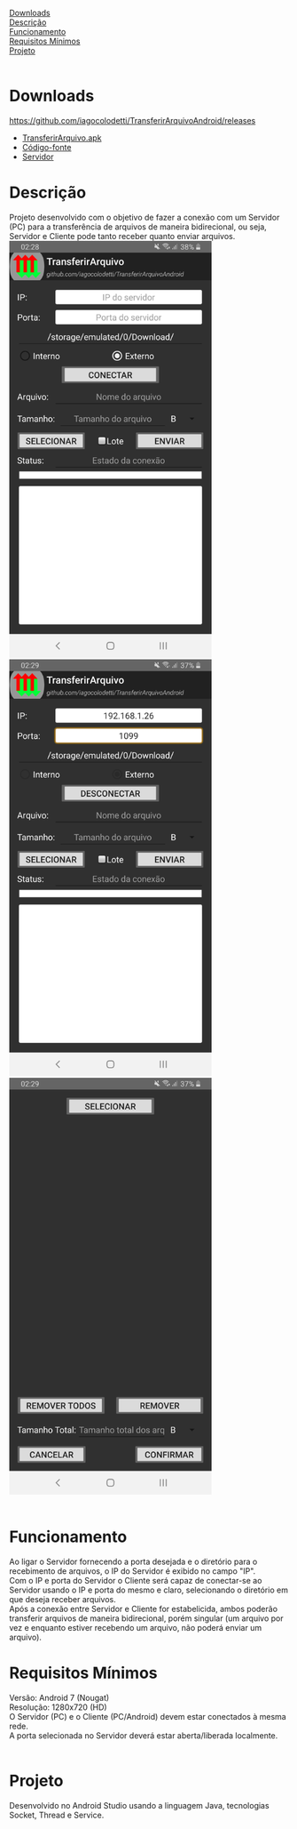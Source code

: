[Downloads](https://github.com/iagocolodetti/TransferirArquivoAndroid/blob/master/README.md#downloads "Downloads")
<br>
[Descrição](https://github.com/iagocolodetti/TransferirArquivoAndroid/blob/master/README.md#descri%C3%A7%C3%A3o "Descrição")
<br>
[Funcionamento](https://github.com/iagocolodetti/TransferirArquivoAndroid/blob/master/README.md#funcionamento "Funcionamento")
<br>
[Requisitos Mínimos](https://github.com/iagocolodetti/TransferirArquivoAndroid/blob/master/README.md#requisitos-mínimos "Requisitos Mínimos")
<br>
[Projeto](https://github.com/iagocolodetti/TransferirArquivoAndroid/blob/master/README.md#projeto "Projeto")
<br>
<br>
# Downloads
https://github.com/iagocolodetti/TransferirArquivoAndroid/releases
* [TransferirArquivo.apk](https://github.com/iagocolodetti/TransferirArquivoAndroid/releases/download/v1.4/TransferirArquivo.apk "TransferirArquivo.apk")
* [Código-fonte](https://github.com/iagocolodetti/TransferirArquivoAndroid/archive/v1.4.zip "v1.4.zip")
* [Servidor](https://github.com/iagocolodetti/TransferirArquivo/blob/master/README.md#downloads "TransferirArquivo#Downloads")
# Descrição
Projeto desenvolvido com o objetivo de fazer a conexão com um Servidor (PC) para a transferência de arquivos de maneira bidirecional, ou seja, Servidor e Cliente pode tanto receber quanto enviar arquivos.
<br>
<img src="https://github.com/iagocolodetti/imagens/blob/master/TransferirArquivoAndroid/v1.1/01.jpg" alt="Cliente desconectado" height="750" width="365">
<img src="https://github.com/iagocolodetti/imagens/blob/master/TransferirArquivoAndroid/v1.1/02.jpg" alt="Cliente conectado" height="750" width="365">
<img src="https://github.com/iagocolodetti/imagens/blob/master/TransferirArquivoAndroid/v1.1/03.jpg" alt="Tela selecionar arquivos" height="750" width="365">
<br>
<br>

# Funcionamento
Ao ligar o Servidor fornecendo a porta desejada e o diretório para o recebimento de arquivos, o IP do Servidor é exibido no campo "IP".
<br>
Com o IP e porta do Servidor o Cliente será capaz de conectar-se ao Servidor usando o IP e porta do mesmo e claro, selecionando o diretório em que deseja receber arquivos.
<br>
Após a conexão entre Servidor e Cliente for estabelicida, ambos poderão transferir arquivos de maneira bidirecional, porém singular (um arquivo por vez e enquanto estiver recebendo um arquivo, não poderá enviar um arquivo).

# Requisitos Mínimos
Versão: Android 7 (Nougat)
<br>
Resolução: 1280x720 (HD)
<br>
O Servidor (PC) e o Cliente (PC/Android) devem estar conectados à mesma rede.
<br>
A porta selecionada no Servidor deverá estar aberta/liberada localmente.
<br>
<br>
# Projeto
Desenvolvido no Android Studio usando a linguagem Java, tecnologias Socket, Thread e Service.
